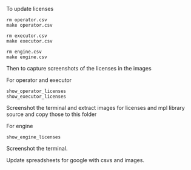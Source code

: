 To update licenses

```
rm operator.csv
make operator.csv
```

```
rm executor.csv
make executor.csv
```

```
rm engine.csv
make engine.csv
```

Then to capture screenshots of the licenses in the images

For operator and executor

```
show_operator_licenses
show_executor_licenses
```

Screenshot the terminal and extract images for licenses and mpl library source and copy those to this folder


For engine

```
show_engine_licenses
```

Screenshot the terminal.

Update spreadsheets for google with csvs and images.

